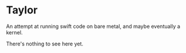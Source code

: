 # Taylor

An attempt at running swift code on bare metal, and maybe eventually a kernel.

There's nothing to see here yet.
